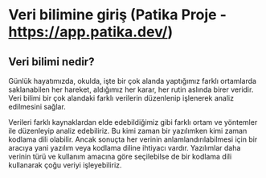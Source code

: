 # Veri bilimine giriş (Patika Proje - https://app.patika.dev/)

## Veri bilimi nedir?

  Günlük hayatımızda, okulda, işte bir çok alanda yaptığımız farklı ortamlarda saklanabilen her hareket, aldığımız her karar, her rutin aslında birer veridir. Veri bilimi bir çok alandaki farklı verilerin düzenlenip işlenerek analiz edilmesini sağlar. 
  
  Verileri farklı kaynaklardan elde edebildiğimiz gibi farklı ortam ve yöntemler ile düzenleyip analiz edebiliriz. Bu kimi zaman bir yazılımken kimi zaman kodlama dili olabilir. Ancak sonuçta her verinin anlamlandırılabilmesi için bir aracıya yani yazılım veya kodlama diline ihtiyacı vardır. Yazılımlar daha verinin türü ve kullanım amacına göre seçilebilse de bir kodlama dili kullanarak çoğu veriyi işleyebiliriz. 
  
  
